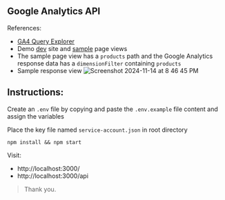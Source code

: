 <h2>Google Analytics API</h2>

References:
- [GA4 Query Explorer](https://ga-dev-tools.google/ga4/query-explorer/)
- Demo [dev](https://dev.snippetin.com/) site and [sample](https://dev.snippetin.com/products/1) page views
- The sample page view has a `products` path and the Google Analytics response data has a `dimensionFilter` containing `products`
- Sample response view
![Screenshot 2024-11-14 at 8 46 45 PM](https://github.com/user-attachments/assets/2836b9c8-1950-4520-9991-d2982c971157)

## Instructions:

Create an `.env` file by copying and paste the `.env.example` file content and assign the variables

Place the key file named `service-account.json` in root directory

```
npm install && npm start
```

Visit: 
- http://localhost:3000/
- http://localhost:3000/api


> Thank you.
  
